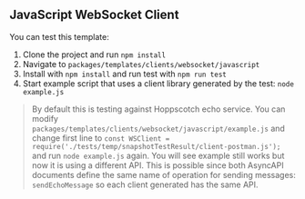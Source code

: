## JavaScript WebSocket Client

You can test this template:
1. Clone the project and run `npm install`
2. Navigate to `packages/templates/clients/websocket/javascript`
3. Install with `npm install` and run test with `npm run test`
4. Start example script that uses a client library generated by the test: `node example.js`

> By default this is testing against Hoppscotch echo service. You can modify `packages/templates/clients/websocket/javascript/example.js` and change first line to `const WSClient = require('./tests/temp/snapshotTestResult/client-postman.js');` and run `node example.js` again. You will see example still works but now it is using a different API. This is possible since both AsyncAPI documents define the same name of operation for sending messages: `sendEchoMessage` so each client generated has the same API.